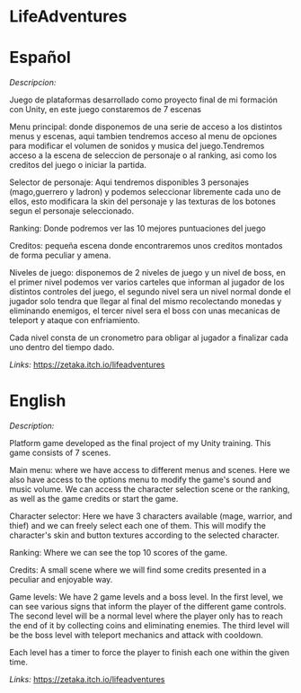 # LifeAdventures

# Español

*Descripcion:*

Juego de plataformas desarrollado como proyecto final de mi formación con Unity, en este juego constaremos de 7 escenas

Menu principal: donde disponemos de una serie de acceso a los distintos menus y escenas, aqui tambien tendremos acceso al menu de opciones para modificar el volumen de sonidos y musica del juego.Tendremos acceso a la escena de seleccion de personaje o al ranking, asi como los creditos del juego o iniciar la partida.

Selector de personaje: Aqui tendremos disponibles 3 personajes (mago,guerrero y ladron) y podemos seleccionar libremente cada uno de ellos, esto modificara la skin del personaje y las texturas de los botones segun el personaje seleccionado.

Ranking: Donde podremos ver las 10 mejores puntuaciones del juego

Creditos: pequeña escena donde encontraremos unos creditos montados de forma peculiar y amena.

Niveles de juego: disponemos de 2 niveles de juego y un nivel de boss, en el primer nivel podemos ver varios carteles que informan al jugador de los distintos controles del juego, el segundo nivel sera un nivel normal donde el jugador solo tendra que llegar al final del mismo recolectando monedas y eliminando enemigos, el tercer nivel sera el boss con unas mecanicas de teleport y ataque con enfriamiento.

Cada nivel consta de un cronometro para obligar al jugador a finalizar cada uno dentro del tiempo dado.

*Links:* https://zetaka.itch.io/lifeadventures


# English

*Description:*

Platform game developed as the final project of my Unity training. This game consists of 7 scenes.

Main menu: where we have access to different menus and scenes. Here we also have access to the options menu to modify the game's sound and music volume. We can access the character selection scene or the ranking, as well as the game credits or start the game.

Character selector: Here we have 3 characters available (mage, warrior, and thief) and we can freely select each one of them. This will modify the character's skin and button textures according to the selected character.

Ranking: Where we can see the top 10 scores of the game.

Credits: A small scene where we will find some credits presented in a peculiar and enjoyable way.

Game levels: We have 2 game levels and a boss level. In the first level, we can see various signs that inform the player of the different game controls. The second level will be a normal level where the player only has to reach the end of it by collecting coins and eliminating enemies. The third level will be the boss level with teleport mechanics and attack with cooldown.

Each level has a timer to force the player to finish each one within the given time.


*Links:* https://zetaka.itch.io/lifeadventures
